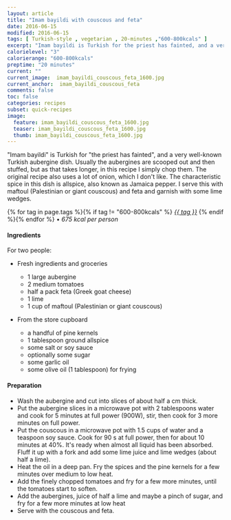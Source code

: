 ```yaml
---
layout: article
title: "Imam bayildi with couscous and feta"
date: 2016-06-15
modified: 2016-06-15
tags: [ Turkish-style , vegetarian , 20-minutes ,"600-800kcals" ]
excerpt: "Imam bayildi is Turkish for the priest has fainted, and a very well-known ..."
calorielevel: "3"
calorierange: "600-800kcals"
preptime: "20 minutes"
current: ""
current_image:  imam_bayildi_couscous_feta_1600.jpg
current_anchor:  imam_bayildi_couscous_feta
comments: false
toc: false
categories: recipes
subset: quick-recipes
image:
  feature: imam_bayildi_couscous_feta_1600.jpg
  teaser: imam_bayildi_couscous_feta_1600.jpg
  thumb: imam_bayildi_couscous_feta_1600.jpg
---
```




"Imam bayildi" is Turkish for "the priest has fainted", and a very well-known Turkish aubergine dish. Usually the aubergines are scooped out and then stuffed, but as that takes longer, in this recipe I simply chop them. The original recipe also uses a lot of onion, which I don't like. The characteristic spice in this dish is allspice, also known as Jamaica pepper. I serve this with maftoul (Palestinian or giant couscous) and feta and garnish with some lime wedges.


{% for tag in page.tags %}{% if tag != "600-800kcals" %}&nbsp;<a class="post-tag" href="{{ site.url}}/tags/#{{ tag }}">_{{ tag }}_</a>&nbsp;{% endif %}{% endfor %} &bull;&nbsp;<em>675&nbsp;kcal&nbsp;per&nbsp;person</em>&nbsp;&nbsp;<a href="{{ site.url}}/tags/#600-800kcals"><img src="{{ site.url }}/images/battery_lvl_3.png" style="height:1.0em;"></a>

#### Ingredients

For two people:

- Fresh ingredients and groceries
  - 1 large aubergine
  - 2 medium tomatoes
  - half a pack feta (Greek goat cheese)
  - 1 lime
  - 1 cup of maftoul (Palestinian or giant couscous)

- From the store cupboard
  - a handful of pine kernels
  - 1 tablespoon ground allspice
  - some salt or soy sauce
  - optionally some sugar
  - some garlic oil
  - some olive oil (1 tablespoon) for frying

#### Preparation

 - Wash the aubergine and cut into slices of about half a cm thick.
 - Put the aubergine slices in a microwave pot with 2 tablespoons water and cook for 5 minutes at full power (900W), stir, then cook for 3 more minutes on full power.
 - Put the couscous in a microwave pot with 1.5 cups of water and a teaspoon soy sauce. Cook for 90 s at full power, then for about 10 minutes at 40%. It's ready when almost all liquid has been absorbed. Fluff it up with a fork and add some lime juice and lime wedges (about half a lime).
 - Heat the oil in a deep pan. Fry the spices and the pine kernels for a few minutes over medium to low heat.
 - Add the finely chopped tomatoes and fry for a few more minutes, until the tomatoes start to soften.
 - Add the aubergines, juice of half a lime and maybe a pinch of sugar, and fry for a few more minutes at low heat
 - Serve with the couscous and feta.
